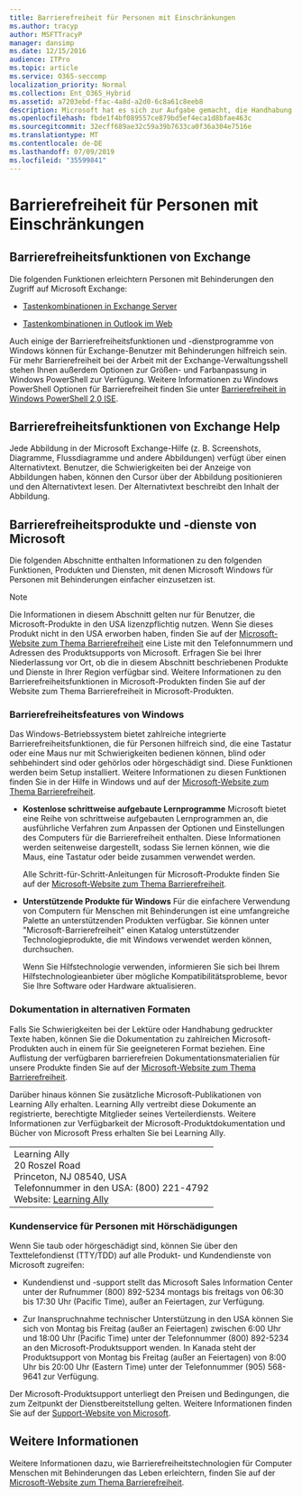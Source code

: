 ```yaml
---
title: Barrierefreiheit für Personen mit Einschränkungen
ms.author: tracyp
author: MSFTTracyP
manager: dansimp
ms.date: 12/15/2016
audience: ITPro
ms.topic: article
ms.service: O365-seccomp
localization_priority: Normal
ms.collection: Ent_O365_Hybrid
ms.assetid: a7203ebd-ffac-4a8d-a2d0-6c8a61c8eeb8
description: Microsoft hat es sich zur Aufgabe gemacht, die Handhabung der Produkte und Dienste für jeden möglichst einfach zu gestalten.
ms.openlocfilehash: fbde1f4bf089557ce879bd5ef4eca1d8bfae463c
ms.sourcegitcommit: 32ecff689ae32c59a39b7633ca0f36a304e7516e
ms.translationtype: MT
ms.contentlocale: de-DE
ms.lasthandoff: 07/09/2019
ms.locfileid: "35599841"
---
```

# <a name="accessibility-for-people-with-disabilities"></a>Barrierefreiheit für Personen mit Einschränkungen

## <a name="accessibility-features-of-exchange"></a>Barrierefreiheitsfunktionen von Exchange

Die folgenden Funktionen erleichtern Personen mit Behinderungen den Zugriff auf Microsoft Exchange:
  
- [Tastenkombinationen in Exchange Server](http://technet.microsoft.com/library/146b2b52-1ef8-4606-991a-4cf4da694970.aspx)
    
- [Tastenkombinationen in Outlook im Web](https://go.microsoft.com/fwlink/p/?LinkId=268079)
    
Auch einige der Barrierefreiheitsfunktionen und -dienstprogramme von Windows können für Exchange-Benutzer mit Behinderungen hilfreich sein. Für mehr Barrierefreiheit bei der Arbeit mit der Exchange-Verwaltungsshell stehen Ihnen außerdem Optionen zur Größen- und Farbanpassung in Windows PowerShell zur Verfügung. Weitere Informationen zu Windows PowerShell Optionen für Barrierefreiheit finden Sie unter [Barrierefreiheit in Windows PowerShell 2,0 ISE](https://go.microsoft.com/fwlink/p/?LinkId=258240).
  
## <a name="accessibility-features-of-exchange-help"></a>Barrierefreiheitsfunktionen von Exchange Help

Jede Abbildung in der Microsoft Exchange-Hilfe (z. B. Screenshots, Diagramme, Flussdiagramme und andere Abbildungen) verfügt über einen Alternativtext. Benutzer, die Schwierigkeiten bei der Anzeige von Abbildungen haben, können den Cursor über der Abbildung positionieren und den Alternativtext lesen. Der Alternativtext beschreibt den Inhalt der Abbildung.
  
## <a name="accessibility-products-and-services-from-microsoft"></a>Barrierefreiheitsprodukte und -dienste von Microsoft

Die folgenden Abschnitte enthalten Informationen zu den folgenden Funktionen, Produkten und Diensten, mit denen Microsoft Windows für Personen mit Behinderungen einfacher einzusetzen ist.
  
> [!NOTE]
> Die Informationen in diesem Abschnitt gelten nur für Benutzer, die Microsoft-Produkte in den USA lizenzpflichtig nutzen. Wenn Sie dieses Produkt nicht in den USA erworben haben, finden Sie auf der [Microsoft-Website zum Thema Barrierefreiheit](https://www.microsoft.com/enable) eine Liste mit den Telefonnummern und Adressen des Produktsupports von Microsoft. Erfragen Sie bei Ihrer Niederlassung vor Ort, ob die in diesem Abschnitt beschriebenen Produkte und Dienste in Ihrer Region verfügbar sind. Weitere Informationen zu den Barrierefreiheitsfunktionen in Microsoft-Produkten finden Sie auf der Website zum Thema Barrierefreiheit in Microsoft-Produkten. 
  
### <a name="accessibility-features-of-windows"></a>Barrierefreiheitsfeatures von Windows

Das Windows-Betriebssystem bietet zahlreiche integrierte Barrierefreiheitsfunktionen, die für Personen hilfreich sind, die eine Tastatur oder eine Maus nur mit Schwierigkeiten bedienen können, blind oder sehbehindert sind oder gehörlos oder hörgeschädigt sind. Diese Funktionen werden beim Setup installiert. Weitere Informationen zu diesen Funktionen finden Sie in der Hilfe in Windows und auf der [Microsoft-Website zum Thema Barrierefreiheit](https://go.microsoft.com/fwlink/p/?linkId=18139).
  
- **Kostenlose schrittweise aufgebaute Lernprogramme** Microsoft bietet eine Reihe von schrittweise aufgebauten Lernprogrammen an, die ausführliche Verfahren zum Anpassen der Optionen und Einstellungen des Computers für die Barrierefreiheit enthalten. Diese Informationen werden seitenweise dargestellt, sodass Sie lernen können, wie die Maus, eine Tastatur oder beide zusammen verwendet werden. 
    
    Alle Schritt-für-Schritt-Anleitungen für Microsoft-Produkte finden Sie auf der [Microsoft-Website zum Thema Barrierefreiheit](https://go.microsoft.com/fwlink/p/?linkId=18139).
    
- **Unterstützende Produkte für Windows** Für die einfachere Verwendung von Computern für Menschen mit Behinderungen ist eine umfangreiche Palette an unterstützenden Produkten verfügbar. Sie können unter "Microsoft-Barrierefreiheit" einen Katalog unterstützender Technologieprodukte, die mit Windows verwendet werden können, durchsuchen. 
    
    Wenn Sie Hilfstechnologie verwenden, informieren Sie sich bei Ihrem Hilfstechnologieanbieter über mögliche Kompatibilitätsprobleme, bevor Sie Ihre Software oder Hardware aktualisieren. 
    
### <a name="documentation-in-alternative-formats"></a>Dokumentation in alternativen Formaten

Falls Sie Schwierigkeiten bei der Lektüre oder Handhabung gedruckter Texte haben, können Sie die Dokumentation zu zahlreichen Microsoft-Produkten auch in einem für Sie geeigneteren Format beziehen. Eine Auflistung der verfügbaren barrierefreien Dokumentationsmaterialien für unsere Produkte finden Sie auf der [Microsoft-Website zum Thema Barrierefreiheit](https://go.microsoft.com/fwlink/p/?linkId=18139). 
  
Darüber hinaus können Sie zusätzliche Microsoft-Publikationen von Learning Ally erhalten. Learning Ally vertreibt diese Dokumente an registrierte, berechtigte Mitglieder seines Verteilerdiensts. Weitere Informationen zur Verfügbarkeit der Microsoft-Produktdokumentation und Bücher von Microsoft Press erhalten Sie bei Learning Ally. 
  
||
|:-----|
|Learning Ally  <br/> 20 Roszel Road  <br/> Princeton, NJ 08540, USA  <br/> Telefonnummer in den USA: (800) 221-4792  <br/> Website: [Learning Ally](https://www.learningally.org/) <br/> |
   
### <a name="customer-service-for-people-with-hearing-impairments"></a>Kundenservice für Personen mit Hörschädigungen

Wenn Sie taub oder hörgeschädigt sind, können Sie über den Texttelefondienst (TTY/TDD) auf alle Produkt- und Kundendienste von Microsoft zugreifen:
  
- Kundendienst und -support stellt das Microsoft Sales Information Center unter der Rufnummer (800) 892-5234 montags bis freitags von 06:30 bis 17:30 Uhr (Pacific Time), außer an Feiertagen, zur Verfügung. 
    
- Zur Inanspruchnahme technischer Unterstützung in den USA können Sie sich von Montag bis Freitag (außer an Feiertagen) zwischen 6:00 Uhr und 18:00 Uhr (Pacific Time) unter der Telefonnummer (800) 892-5234 an den Microsoft-Produktsupport wenden. In Kanada steht der Produktsupport von Montag bis Freitag (außer an Feiertagen) von 8:00 Uhr bis 20:00 Uhr (Eastern Time) unter der Telefonnummer (905) 568-9641 zur Verfügung. 
    
Der Microsoft-Produktsupport unterliegt den Preisen und Bedingungen, die zum Zeitpunkt der Dienstbereitstellung gelten. Weitere Informationen finden Sie auf der [Support-Website von Microsoft](https://go.microsoft.com/fwlink/p/?linkId=18142).
  
## <a name="for-more-information"></a>Weitere Informationen

Weitere Informationen dazu, wie Barrierefreiheitstechnologien für Computer Menschen mit Behinderungen das Leben erleichtern, finden Sie auf der [Microsoft-Website zum Thema Barrierefreiheit](http://go.microsoft.com/fwlink/p/?linkId=18139). 
  

